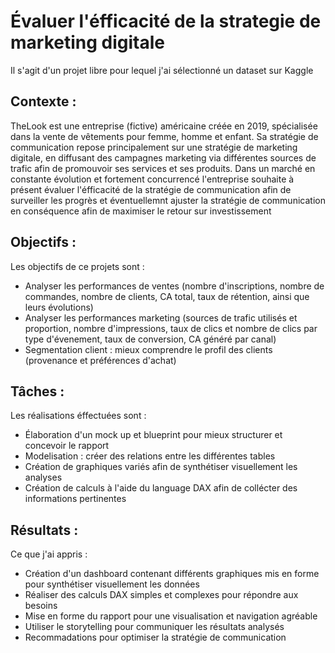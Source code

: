 # Évaluer l'éfficacité de la strategie de marketing digitale

Il s'agit d'un projet libre pour lequel j'ai sélectionné un dataset sur Kaggle

## **Contexte** : 
TheLook est une entreprise (fictive) américaine créée en 2019, spécialisée dans la vente de vêtements pour femme, homme et enfant. Sa stratégie de communication repose principalement sur une stratégie de marketing digitale, en diffusant des campagnes marketing via différentes sources de trafic afin de promouvoir ses services et ses produits. Dans un marché en constante évolution  et fortement concurrencé l'entreprise souhaite à présent évaluer l'éfficacité de la stratégie de communication afin de surveiller les progrès et éventuellemnt ajuster la stratégie de communication en conséquence afin de maximiser le retour sur investissement

## **Objectifs** :
Les objectifs de ce projets sont :
- Analyser les performances de ventes (nombre d'inscriptions, nombre de commandes, nombre de clients, CA total, taux de rétention, ainsi que leurs évolutions)
- Analyser les performances marketing (sources de trafic utilisés et proportion, nombre d'impressions, taux de clics et nombre de clics par type d'évenement, taux de conversion, CA généré par canal)
- Segmentation client : mieux comprendre le profil des clients (provenance et préférences d'achat)

## **Tâches** :
Les réalisations éffectuées sont : 
- Élaboration d'un mock up et blueprint pour mieux structurer et concevoir le rapport
- Modelisation : créer des relations entre les différentes tables
- Création de graphiques variés afin de synthétiser visuellement les analyses
- Création de calculs à l'aide du language DAX afin de collécter des informations pertinentes

## **Résultats** :
Ce que j'ai appris :
- Création d'un dashboard contenant différents graphiques mis en forme pour synthétiser visuellement les données
- Réaliser des calculs DAX simples et complexes pour répondre aux besoins
- Mise en forme du rapport pour une visualisation et navigation agréable
- Utiliser le storytelling pour communiquer les résultats analysés
- Recommadations pour optimiser la stratégie de communication 
  
